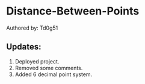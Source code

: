 # Distance-Between-Points

Authored by: Td0g51

## Updates:
1. Deployed project.
2. Removed some comments.
3. Added 6 decimal point system.
